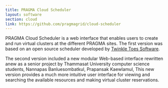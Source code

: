 ```yaml
---
title: PRAGMA Cloud Scheduler 
layout: software
section: cloud
link: https://github.com/pragmagrid/cloud-scheduler
---
```


PRAGMA Cloud Scheduler is a web interface that enables users to create and run
virtual clusters at the different PRAGMA sites. The first version was based on
an open source scheduler developed by [Twinkle Toes Software][1].

The second version included a new modular Web-based interface 
rewritten anew as a senior project by Thammasat University computer science students,
Nannapas Banluesombatkul, Prapansak Kaewlamul, This new version provides a
much more intuitive user interface for viewing and searching the available
resources and making virtual cluster reservations.

[1]: http://www.twinkletoessoftware.com/products
